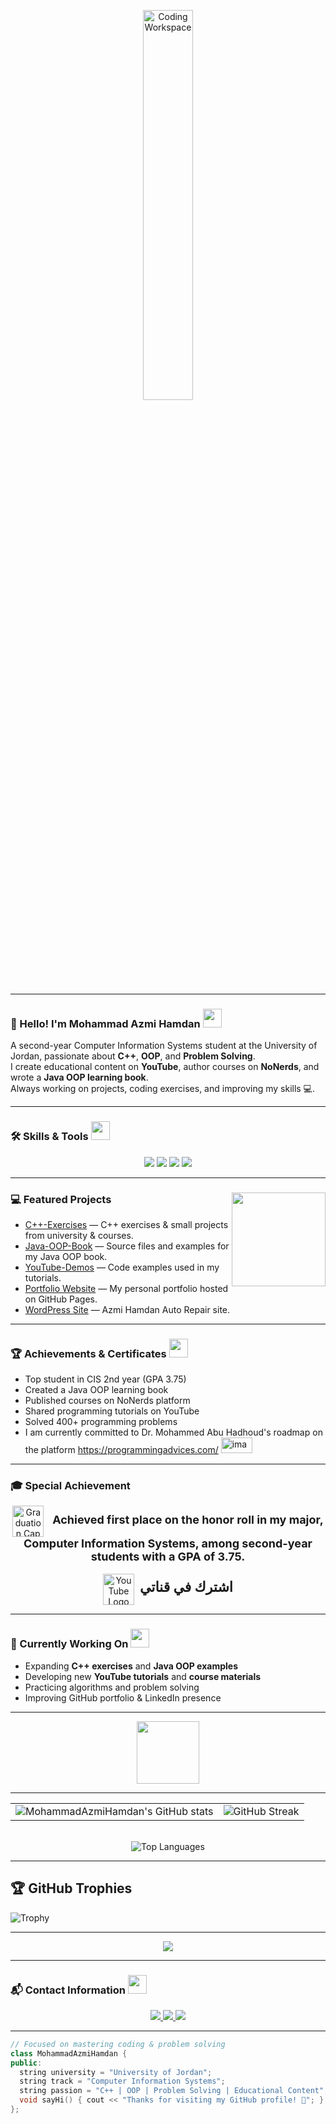 <div align="center" width="100%">

<img src="https://media.giphy.com/media/3o7aCTfyhYawdOXcFW/giphy.gif" alt="Coding Workspace" width="40%"/><br>

</div>

<hr>

### 👋 Hello! I'm **Mohammad Azmi Hamdan** <img src="https://media.giphy.com/media/WUlplcMpOCEmTGBtBW/giphy.gif" width="30">
A second-year Computer Information Systems student at the University of Jordan, passionate about **C++**, **OOP**, and **Problem Solving**.  
I create educational content on **YouTube**, author courses on **NoNerds**, and wrote a **Java OOP learning book**.  
Always working on projects, coding exercises, and improving my skills 💻.

---

### 🛠️ Skills & Tools <img src="https://media.giphy.com/media/3o7TKPdUkkbCAVqW4w/giphy.gif" width="30">
<div align="center">
  <img src="https://img.shields.io/badge/C++-00599C?style=for-the-badge&logo=c%2B%2B&logoColor=white" />
  <img src="https://img.shields.io/badge/Java-007396?style=for-the-badge&logo=java&logoColor=white" />
  <img src="https://img.shields.io/badge/Visual%20Studio-5C2D91?style=for-the-badge&logo=visual-studio&logoColor=white" />
  <img src="https://img.shields.io/badge/GitHub-181717?style=for-the-badge&logo=github&logoColor=white" />
</div>

---

### 💻 Featured Projects <img align="right" src="https://media.giphy.com/media/qgQUggAC3Pfv687qPC/giphy.gif" width="150" />
- [C++-Exercises](https://github.com/MohammadAzmiHamdan/CIS-Cpp-Exercises) — C++ exercises & small projects from university & courses.
- [Java-OOP-Book](https://github.com/MohammadAzmiHamdan/Java-OOP-Book) — Source files and examples for my Java OOP book.
- [YouTube-Demos](https://github.com/MohammadAzmiHamdan/YouTube-Demos) — Code examples used in my tutorials.
- [Portfolio Website](https://MohammadAzmiHamdan.github.io/) — My personal portfolio hosted on GitHub Pages.
- [WordPress Site](https://azmihamdan9.wordpress.com/) — Azmi Hamdan Auto Repair site.

---

### 🏆 Achievements & Certificates <img src="https://media.giphy.com/media/26FPnsRww5Zm4/giphy.gif" width="30">
- Top student in CIS 2nd year (GPA 3.75)  
- Created a Java OOP learning book  
- Published courses on NoNerds platform  
- Shared programming tutorials on YouTube  
- Solved 400+ programming problems
- I am currently committed to Dr. Mohammed Abu Hadhoud's roadmap on the platform https://programmingadvices.com/
   <img width="50" height="25" alt="image" src="https://github.com/user-attachments/assets/c2625753-391c-4bd5-b54a-54ef5e735ae6" />


---

### 🎓 Special Achievement
<div align="center">
  <img src="https://cdn-icons-png.flaticon.com/512/190/190411.png" alt="Graduation Cap" width="50" style="vertical-align:middle;"/>
  <span style="font-size:18px; font-weight:bold; margin-left:10px;">
    Achieved first place on the honor roll in my major, Computer Information Systems, among second-year students with a GPA of 3.75.
  </span>
  <br><br>
  <a href="https://youtube.com/@start-coding-with-mohammad" target="_blank" style="text-decoration:none;">
    <img src="https://upload.wikimedia.org/wikipedia/commons/4/42/YouTube_icon_%282013-2017%29.png" alt="YouTube Logo" width="50" style="vertical-align:middle;"/>
    <span style="font-size:22px; font-weight:bold; margin-left:5px;">اشترك في قناتي</span>
  </a>
</div>

---


### 🎯 Currently Working On <img src="https://media.giphy.com/media/xT8qBepJQzUjXpeWU8/giphy.gif" width="30">
- Expanding **C++ exercises** and **Java OOP examples**  
- Developing new **YouTube tutorials** and **course materials**  
- Practicing algorithms and problem solving  
- Improving GitHub portfolio & LinkedIn presence  

---

<div align="center">
  <img src="https://media.giphy.com/media/3o7aCTfyhYawdOXcFW/giphy.gif" width="100" />
</div>

---

<div align="center"> 
  <table> 
    <tr> 
      <td> 
        <img src="https://github-readme-stats.vercel.app/api?username=MohammadAzmiHamdan&show_icons=true&theme=tokyonight&hide_border=false&count_private=true&v=1" alt="MohammadAzmiHamdan's GitHub stats" /> 
      </td> 
      <td> 
        <img src="https://github-readme-streak-stats.herokuapp.com/?user=MohammadAzmiHamdan&theme=tokyonight&hide_border=false&v=1" alt="GitHub Streak" /> 
      </td> 
    </tr> 
  </table> 
  <br> 
  <img src="https://github-readme-stats.vercel.app/api/top-langs/?username=MohammadAzmiHamdan&layout=compact&theme=tokyonight&hide_border=false&v=1" alt="Top Languages" /> 
</div>

---

## 🏆 GitHub Trophies
![Trophy](https://github-profile-trophy.vercel.app/?username=MohammadAzmiHamdan&theme=darkhub&no-frame=true&no-bg=true&margin-w=5)

---

<p align="center">
  <img src="https://img.shields.io/github/followers/MohammadAzmiHamdan?label=Followers&style=for-the-badge&logo=github&color=1f6feb" />
</p>

---

### 📬 Contact Information <img src="https://media.giphy.com/media/jqNPzdTTxQfOgOqpO4/giphy.gif" width="30">
<div align="center">
  <a href="https://www.linkedin.com/in/mohammad-hamdan-0b7b6b30a">
    <img src="https://img.shields.io/badge/LinkedIn-0A66C2?style=for-the-badge&logo=linkedin&logoColor=white" />
  </a>
  <a href="mailto:mohammadhamdanh12@gmail.com">
    <img src="https://img.shields.io/badge/Gmail-D14836?style=for-the-badge&logo=gmail&logoColor=white" />
  </a>
  <a href="https://youtube.com/@start-coding-with-mohammad">
    <img src="https://img.shields.io/badge/YouTube-FF0000?style=for-the-badge&logo=youtube&logoColor=white" />
  </a>
</div>

---

```cpp
// Focused on mastering coding & problem solving
class MohammadAzmiHamdan {
public:
  string university = "University of Jordan";
  string track = "Computer Information Systems";
  string passion = "C++ | OOP | Problem Solving | Educational Content";
  void sayHi() { cout << "Thanks for visiting my GitHub profile! 🚀"; }
};
